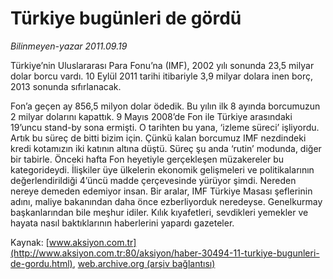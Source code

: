 # Türkiye bugünleri de gördü

*Bilinmeyen-yazar 2011.09.19*

<font class="agenda2NewsSpot">
 Türkiye’nin Uluslararası Para Fonu’na (IMF), 2002 yılı sonunda 23,5  milyar dolar borcu vardı. 10 Eylül 2011 tarihi itibariyle 3,9 milyar  dolara inen borç, 2013 sonunda sıfırlanacak.
</font>
<font class="newsDetail">
 <p>
  Fon’a geçen ay 856,5 milyon dolar ödedik. Bu yılın ilk 8 ayında borcumuzun 2 milyar dolarını kapattık. 9 Mayıs 2008’de Fon ile Türkiye arasındaki 19’uncu stand-by sona ermişti. O tarihten bu yana, ‘izleme süreci’ işliyordu. Artık bu süreç de bitti bizim için. Çünkü kalan borcumuz IMF nezdindeki kredi kotamızın iki katının altına düştü. Süreç şu anda ‘rutin’ modunda, diğer bir tabirle. Önceki hafta Fon heyetiyle gerçekleşen müzakereler bu kategorideydi. İlişkiler üye ülkelerin ekonomik gelişmeleri ve politikalarının değerlendirildiği 4’üncü madde çerçevesinde yürüyor şimdi. Nereden nereye demeden edemiyor insan. Bir aralar, IMF Türkiye Masası şeflerinin adını, maliye bakanından daha önce ezberliyorduk neredeyse. Genelkurmay başkanlarından bile meşhur idiler. Kılık kıyafetleri, sevdikleri yemekler ve hayata nasıl baktıklarının haberlerini yapardı gazeteler.
 </p>
</font>

Kaynak: [www.aksiyon.com.tr](http://www.aksiyon.com.tr:80/aksiyon/haber-30494-11-turkiye-bugunleri-de-gordu.html), [web.archive.org (arşiv bağlantısı)](http://web.archive.org/web/20111007100635/http://www.aksiyon.com.tr:80/aksiyon/haber-30494-11-turkiye-bugunleri-de-gordu.html)
